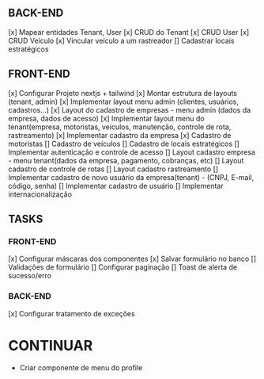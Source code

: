 ## BACK-END

[x] Mapear entidades Tenant, User
[x] CRUD do Tenant
[x] CRUD User
[x] CRUD Veículo
[x] Vincular veículo a um rastreador
[] Cadastrar locais estratégicos

## FRONT-END

[x] Configurar Projeto nextjs + tailwind
[x] Montar estrutura de layouts (tenant, admin)
[x] Implementar layout menu admin (clientes, usuários, cadastros...)
[x] Layout do cadastro de empresas - menu admin (dados da empresa, dados de acesso)
[x] Implementar layout menu do tenant(empresa, motoristas, veículos, manutenção, controle de rota, rastreamento)
[x] Implementar cadastro da empresa
[x] Cadastro de motoristas
[] Cadastro de veículos
[] Cadastro de locais estratégicos
[] Implementar autenticação e controle de acesso
[] Layout cadastro empresa - menu tenant(dados da empresa, pagamento, cobranças, etc)
[] Layout cadastro de controle de rotas
[] Layout cadastro rastreamento
[] Implementar cadastro de novo usuário da empresa(tenant) - (CNPJ, E-mail, código, senha)
[] Implementar cadastro de usuário
[] Implementar internacionalização

## TASKS

### FRONT-END
[x] Configurar máscaras dos componentes
[x] Salvar formulário no banco
[] Validações de formulário
[] Configurar paginação
[] Toast de alerta de sucesso/erro

### BACK-END
[x] Configurar tratamento de exceções

# CONTINUAR
- Criar componente de menu do profile
